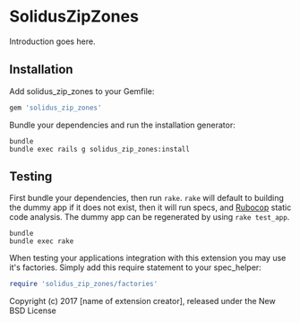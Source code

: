 SolidusZipZones
===============

Introduction goes here.

Installation
------------

Add solidus_zip_zones to your Gemfile:

```ruby
gem 'solidus_zip_zones'
```

Bundle your dependencies and run the installation generator:

```shell
bundle
bundle exec rails g solidus_zip_zones:install
```

Testing
-------

First bundle your dependencies, then run `rake`. `rake` will default to building the dummy app if it does not exist, then it will run specs, and [Rubocop](https://github.com/bbatsov/rubocop) static code analysis. The dummy app can be regenerated by using `rake test_app`.

```shell
bundle
bundle exec rake
```

When testing your applications integration with this extension you may use it's factories.
Simply add this require statement to your spec_helper:

```ruby
require 'solidus_zip_zones/factories'
```

Copyright (c) 2017 [name of extension creator], released under the New BSD License
